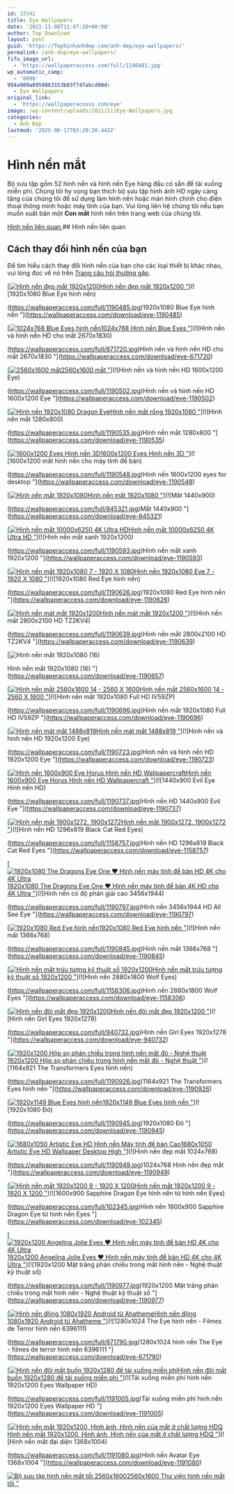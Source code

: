 ```yaml
---
id: 33342
title: Eye Wallpapers
date: '2021-11-08T11:47:20+00:00'
author: Top Download
layout: post
guid: 'https://Tophinhanhdep.com/anh-dep/eye-wallpapers/'
permalink: /anh-dep/eye-wallpapers/
fifu_image_url:
  - 'https://wallpaperaccess.com/full/1190481.jpg'
wp_automatic_camp:
  - '8098'
994a989a8959863153b03f747abcd90d:
  - Eye Wallpapers
original_link:
  - 'https://wallpaperaccess.com/eye'
image: /wp-content/uploads/2021/11/Eye-Wallpapers.jpg
categories:
  - Ảnh Đẹp
lastmod: '2025-06-17T03:20:20.442Z'
---
```

# Hình nền mắt

Bộ sưu tập gồm 52 hình nền và hình nền Eye hàng đầu có sẵn để tải xuống miễn phí. Chúng tôi hy vọng bạn thích bộ sưu tập hình ảnh HD ngày càng tăng của chúng tôi để sử dụng làm hình nền hoặc màn hình chính cho điện thoại thông minh hoặc máy tính của bạn. Vui lòng liên hệ chúng tôi nếu bạn muốn xuất bản một **Con mắt** hình nền trên trang web của chúng tôi.

[Hình nền liên quan ](#related) ## Hình nền liên quan

## Cách thay đổi hình nền của bạn

Để tìm hiểu cách thay đổi hình nền của bạn cho các loại thiết bị khác nhau, vui lòng đọc về nó trên [Trang câu hỏi thường gặp](https://tophinhanhdep.com/faq/).

  
[[![Hình nền đẹp mắt 1920x1200](https://wallpaperaccess.com/full/1190481.jpg)Hình nền đẹp mắt 1920x1200 "](https://wallpaperaccess.com/download/eye-1190481)](![1920x1080 Blue Eye hình nền)

(https://wallpaperaccess.com/full/1190485.jpg)1920x1080 Blue Eye hình nền "](https://wallpaperaccess.com/download/eye-1190485)

[[![1024x768 Blue Eyes hình nền](https://wallpaperaccess.com/full/1190495.jpg)1024x768 Hình nền Blue Eyes "](https://wallpaperaccess.com/download/eye-1190495)](![Hình nền và hình nền HD cho mắt 2670x1830)

(https://wallpaperaccess.com/full/671720.jpg)Hình nền và hình nền HD cho mắt 2670x1830 "](https://wallpaperaccess.com/download/eye-671720)

[[![2560x1600 mắt](https://wallpaperaccess.com/full/1190497.jpg)2560x1600 mắt "](https://wallpaperaccess.com/download/eye-1190497)](![Hình nền và hình nền HD 1600x1200 Eye)

(https://wallpaperaccess.com/full/1190502.jpg)Hình nền và hình nền HD 1600x1200 Eye "](https://wallpaperaccess.com/download/eye-1190502)

[[![Hình nền 1920x1080 Dragon Eye](https://wallpaperaccess.com/full/1190507.jpg)Hình nền mắt rồng 1920x1080 "](https://wallpaperaccess.com/download/eye-1190507)](![Hình nền mắt 1280x800)

(https://wallpaperaccess.com/full/1190535.jpg)Hình nền mắt 1280x800 "](https://wallpaperaccess.com/download/eye-1190535)

[[![1600x1200 Eyes Hình nền 3D](https://wallpaperaccess.com/full/1190544.jpg)1600x1200 Eyes Hình nền 3D "](https://wallpaperaccess.com/download/eye-1190544)](![1600x1200 mắt hình nền cho máy tính để bàn)

(https://wallpaperaccess.com/full/1190548.jpg)Hình nền 1600x1200 eyes for desktop "](https://wallpaperaccess.com/download/eye-1190548)

[[![Hình nền mắt 1920x1080](https://wallpaperaccess.com/full/1190557.jpg)Hình nền mắt 1920x1080 "](https://wallpaperaccess.com/download/eye-1190557)](![Mắt 1440x900)

(https://wallpaperaccess.com/full/845321.jpg)Mắt 1440x900 "](https://wallpaperaccess.com/download/eye-845321)

[[![Hình nền mắt 10000x6250 4K Ultra HD](https://wallpaperaccess.com/full/1190584.png)Hình nền mắt 10000x6250 4K Ultra HD "](https://wallpaperaccess.com/download/eye-1190584)](![Hình nền mắt xanh 1920x1200)

(https://wallpaperaccess.com/full/1190593.jpg)Hình nền mắt xanh 1920x1200 "](https://wallpaperaccess.com/download/eye-1190593)

[[![Hình nền mắt 1920x1080 7 - 1920 X 1080](https://wallpaperaccess.com/full/1190610.jpg)Hình nền 1920x1080 Eye 7 - 1920 X 1080 "](https://wallpaperaccess.com/download/eye-1190610)](![1920x1080 Red Eye hình nền)

(https://wallpaperaccess.com/full/1190626.jpg)1920x1080 Red Eye hình nền "](https://wallpaperaccess.com/download/eye-1190626)

[[![Hình nền mát mắt 1920x1200](https://wallpaperaccess.com/full/671721.jpg)Hình nền mát mắt 1920x1200 "](https://wallpaperaccess.com/download/eye-671721)](![Hình nền mắt 2800x2100 HD TZ2KV4)

(https://wallpaperaccess.com/full/1190639.jpg)Hình nền mắt 2800x2100 HD TZ2KV4 "](https://wallpaperaccess.com/download/eye-1190639)

[![Hình nền mắt 1920x1080 (16)](https://wallpaperaccess.com/full/1190657.jpg)

Hình nền mắt 1920x1080 (16) "](https://wallpaperaccess.com/download/eye-1190657)

[[![Hình nền mắt 2560x1600 14 - 2560 X 1600](https://wallpaperaccess.com/full/1190690.jpg)Hình nền mắt 2560x1600 14 - 2560 X 1600 "](https://wallpaperaccess.com/download/eye-1190690)](![Hình nền mắt 1920x1080 Full HD IV59ZP)

(https://wallpaperaccess.com/full/1190696.jpg)Hình nền mắt 1920x1080 Full HD IV59ZP "](https://wallpaperaccess.com/download/eye-1190696)

[[![Hình nền mát mắt 1488x819](https://wallpaperaccess.com/full/1190709.jpg)Hình nền mát mắt 1488x819 "](https://wallpaperaccess.com/download/eye-1190709)](![Hình nền và hình nền HD 1920x1200 Eye)

(https://wallpaperaccess.com/full/1190723.jpg)Hình nền và hình nền HD 1920x1200 Eye "](https://wallpaperaccess.com/download/eye-1190723)

[[![Hình nền 1600x900 Eye Horus Hình nền HD Wallpapercraft](https://wallpaperaccess.com/full/184628.jpg)Hình nền 1600x900 Eye Horus Hình nền HD Wallpapercraft "](https://wallpaperaccess.com/download/eye-184628)](![1440x900 Evil Eye Hình nền HD)

(https://wallpaperaccess.com/full/1190737.jpg)Hình nền HD 1440x900 Evil Eye "](https://wallpaperaccess.com/download/eye-1190737)

[[![Hình nền mắt 1900x1272.  1900x1272](https://wallpaperaccess.com/full/1190740.jpg)Hình nền mắt 1900x1272. 1900x1272 "](https://wallpaperaccess.com/download/eye-1190740)](![Hình nền HD 1296x819 Black Cat Red Eyes)

(https://wallpaperaccess.com/full/1158757.jpg)Hình nền HD 1296x819 Black Cat Red Eyes "](https://wallpaperaccess.com/download/eye-1158757)

[[![1920x1080 The Dragons Eye One ❤ Hình nền máy tính để bàn HD 4K cho 4K Ultra](https://wallpaperaccess.com/full/102357.jpg)1920x1080 The Dragons Eye One ❤ Hình nền máy tính để bàn 4K HD cho 4K Ultra "](https://wallpaperaccess.com/download/eye-102357)](![Hình nền có độ phân giải cao 3456x1944)

(https://wallpaperaccess.com/full/1190797.jpg)Hình nền 3456x1944 HD All See Eye "](https://wallpaperaccess.com/download/eye-1190797)

[[![1920x1080 Red Eye hình nền](https://wallpaperaccess.com/full/1190820.jpg)1920x1080 Red Eye hình nền "](https://wallpaperaccess.com/download/eye-1190820)](![Hình nền mắt 1366x768)

(https://wallpaperaccess.com/full/1190845.jpg)Hình nền mắt 1366x768 "](https://wallpaperaccess.com/download/eye-1190845)

[[![Hình nền mắt trừu tượng kỹ thuật số 1920x1200](https://wallpaperaccess.com/full/1190869.jpg)Hình nền mắt trừu tượng kỹ thuật số 1920x1200 "](https://wallpaperaccess.com/download/eye-1190869)](![Hình nền 2880x1800 Wolf Eyes)

(https://wallpaperaccess.com/full/1158306.jpg)Hình nền 2880x1800 Wolf Eyes "](https://wallpaperaccess.com/download/eye-1158306)

[[![Hình nền đôi mắt đẹp 1920x1200](https://wallpaperaccess.com/full/1190900.jpg)Hình nền đôi mắt đẹp 1920x1200 "](https://wallpaperaccess.com/download/eye-1190900)](![Hình nền Girl Eyes 1920x1278)

(https://wallpaperaccess.com/full/940732.jpg)Hình nền Girl Eyes 1920x1278 "](https://wallpaperaccess.com/download/eye-940732)

[[![1920x1200 Hộp sọ phản chiếu trong hình nền mắt đỏ - Nghệ thuật](https://wallpaperaccess.com/full/1190917.jpg)1920x1200 Hộp sọ phản chiếu trong hình nền mắt đỏ - Nghệ thuật "](https://wallpaperaccess.com/download/eye-1190917)](![1164x921 The Transformers Eyes hình nền)

(https://wallpaperaccess.com/full/1190926.jpg)1164x921 The Transformers Eyes hình nền "](https://wallpaperaccess.com/download/eye-1190926)

[[![1920x1149 Blue Eyes hình nền](https://wallpaperaccess.com/full/1190928.jpg)1920x1149 Blue Eyes hình nền "](https://wallpaperaccess.com/download/eye-1190928)](![1920x1080 Đỏ)

(https://wallpaperaccess.com/full/1190945.jpg)1920x1080 Đỏ "](https://wallpaperaccess.com/download/eye-1190945)

[[![1680x1050 Artistic Eye HD Hình nền Máy tính để bàn Cao](https://wallpaperaccess.com/full/1190947.jpg)1680x1050 Artistic Eye HD Wallpaper Desktop High "](https://wallpaperaccess.com/download/eye-1190947)](![Hình nền đẹp mắt 1024x768)

(https://wallpaperaccess.com/full/1190949.jpg)1024x768 Hình nền đẹp mắt "](https://wallpaperaccess.com/download/eye-1190949)

[[![Hình nền mắt 1920x1200 9 - 1920 X 1200](https://wallpaperaccess.com/full/1190954.png)Hình nền mắt 1920x1200 9 - 1920 X 1200 "](https://wallpaperaccess.com/download/eye-1190954)](![1600x900 Sapphire Dragon Eye hình nền từ hình nền Eyes)

(https://wallpaperaccess.com/full/102345.jpg)Hình nền 1600x900 Sapphire Dragon Eye từ hình nền Eyes "](https://wallpaperaccess.com/download/eye-102345)

[[![1920x1200 Angelina Jolie Eyes ❤ Hình nền máy tính để bàn HD 4K cho 4K Ultra](https://wallpaperaccess.com/full/1190966.jpg)1920x1200 Angelina Jolie Eyes ❤ Hình nền máy tính để bàn HD 4K cho 4K Ultra "](https://wallpaperaccess.com/download/eye-1190966)](![1920x1200 Mặt trăng phản chiếu trong mắt hình nền - Nghệ thuật kỹ thuật số)

(https://wallpaperaccess.com/full/1190977.jpg)1920x1200 Mặt trăng phản chiếu trong mắt hình nền - Nghệ thuật kỹ thuật số "](https://wallpaperaccess.com/download/eye-1190977)

[[![Hình nền động 1080x1920 Android từ Ahatheme](https://wallpaperaccess.com/full/373227.png)Hình nền động 1080x1920 Android từ Ahatheme "](https://wallpaperaccess.com/download/eye-373227)](![1280x1024 The Eye hình nền - Filmes de Terror hình nền 6396111)

(https://wallpaperaccess.com/full/671790.jpg)1280x1024 hình nền The Eye - filmes de terror hình nền 6396111 "](https://wallpaperaccess.com/download/eye-671790)

[[![Hình nền đôi mắt buồn 1920x1280 để tải xuống miễn phí](https://wallpaperaccess.com/full/1190984.jpg)Hình nền đôi mắt buồn 1920x1280 để tải xuống miễn phí "](https://wallpaperaccess.com/download/eye-1190984)](![Tải xuống miễn phí hình nền 1920x1200 Eyes Wallpaper HD)

(https://wallpaperaccess.com/full/1191005.jpg)Tải xuống miễn phí hình nền 1920x1200 Eyes Wallpaper HD "](https://wallpaperaccess.com/download/eye-1191005)

[[![Hình nền mắt 1920x1200, Hình ảnh, Hình nền của mắt ở chất lượng HDQ](https://wallpaperaccess.com/full/1191018.jpg)Hình nền mắt 1920x1200, Hình ảnh, Hình nền của mắt ở chất lượng HDQ "](https://wallpaperaccess.com/download/eye-1191018)](![Hình nền mắt đại diện 1368x1004)

(https://wallpaperaccess.com/full/1191080.jpg)Hình nền Avatar Eye 1368x1004 "](https://wallpaperaccess.com/download/eye-1191080)

[![Bộ sưu tập hình nền mắt tối 2560x1600](https://wallpaperaccess.com/full/1191090.jpg)2560x1600 Thư viện hình nền mắt tối "](https://wallpaperaccess.com/download/eye-1191090)

